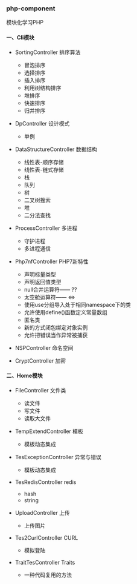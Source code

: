 ### php-component

模块化学习PHP

#### 一、Cli模块
* SortingController 排序算法
    * 冒泡排序
    * 选择排序
    * 插入排序
    * 利用树结构排序
    * 堆排序
    * 快速排序
    * 归并排序
    
* DpController 设计模式
    * 单例
    
* DataStructureController 数据结构
    * 线性表-顺序存储
    * 线性表-链式存储
    * 栈
    * 队列
    * 树
    * 二叉树搜索
    * 堆
    * 二分法查找
    
* ProcessController 多进程
    * 守护进程
    * 多进程通信
    
* Php7nfController PHP7新特性
    * 声明标量类型
    * 声明返回值类型
    * null合并运算符—— ??
    * 太空舱运算符—— <=>
    * 使用use分组导入处于相同namespace下的类
    * 允许使用define()函数定义常量数组
    * 匿名类
    * 新的方式闭包绑定对象实例
    * 允许把错误当作异常被捕获
    
* NSPController 命名空间

* CryptController 加密

#### 二、Home模块
* FileController 文件类
    * 读文件
    * 写文件
    * 读取大文件
    
* TempExtendController 模板
    * 模板动态集成
    
* TesExceptionController 异常与错误
    * 模板动态集成
    
* TesRedisController redis
    * hash
    * string
    
* UploadController 上传
    * 上传图片
    
* Tes2CurlController CURL
    * 模拟登陆
    
* TraitTesController Traits
    * 一种代码复用的方法
    